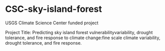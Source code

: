 CSC-sky-island-forest
=====================

USGS Climate Science Center funded project 

Project Title: Predicting sky island forest vulnerabilityvariability, drought tolerance, and fire response to climate change:fine scale climate variability, drought tolerance, and fire response.
